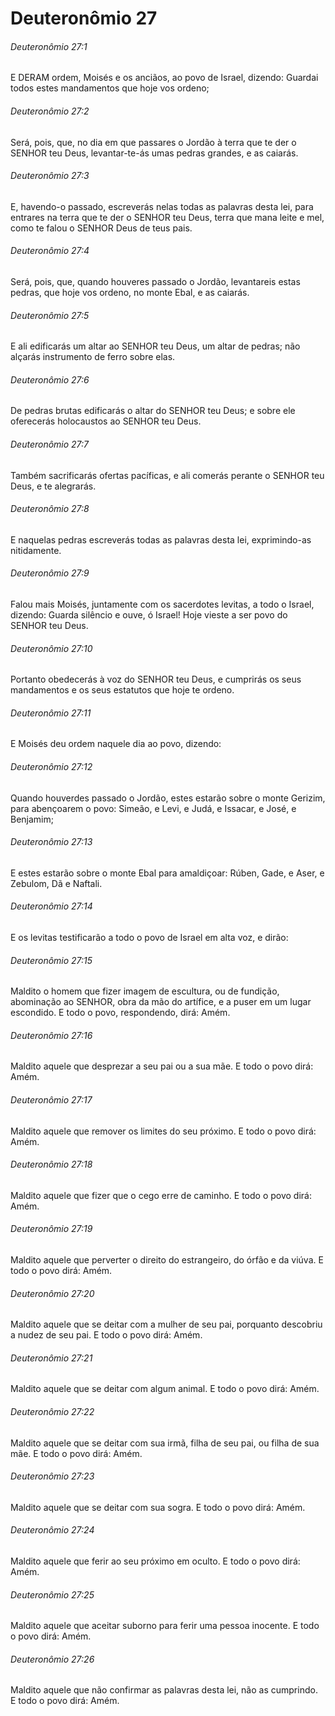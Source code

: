# Deuteronômio 27

###### Deuteronômio 27:1

E DERAM ordem, Moisés e os anciãos, ao povo de Israel, dizendo: Guardai todos estes mandamentos que hoje vos ordeno;

###### Deuteronômio 27:2

Será, pois, que, no dia em que passares o Jordão à terra que te der o SENHOR teu Deus, levantar-te-ás umas pedras grandes, e as caiarás.

###### Deuteronômio 27:3

E, havendo-o passado, escreverás nelas todas as palavras desta lei, para entrares na terra que te der o SENHOR teu Deus, terra que mana leite e mel, como te falou o SENHOR Deus de teus pais.

###### Deuteronômio 27:4

Será, pois, que, quando houveres passado o Jordão, levantareis estas pedras, que hoje vos ordeno, no monte Ebal, e as caiarás.

###### Deuteronômio 27:5

E ali edificarás um altar ao SENHOR teu Deus, um altar de pedras; não alçarás instrumento de ferro sobre elas.

###### Deuteronômio 27:6

De pedras brutas edificarás o altar do SENHOR teu Deus; e sobre ele oferecerás holocaustos ao SENHOR teu Deus.

###### Deuteronômio 27:7

Também sacrificarás ofertas pacíficas, e ali comerás perante o SENHOR teu Deus, e te alegrarás.

###### Deuteronômio 27:8

E naquelas pedras escreverás todas as palavras desta lei, exprimindo-as nitidamente.

###### Deuteronômio 27:9

Falou mais Moisés, juntamente com os sacerdotes levitas, a todo o Israel, dizendo: Guarda silêncio e ouve, ó Israel! Hoje vieste a ser povo do SENHOR teu Deus.

###### Deuteronômio 27:10

Portanto obedecerás à voz do SENHOR teu Deus, e cumprirás os seus mandamentos e os seus estatutos que hoje te ordeno.

###### Deuteronômio 27:11

E Moisés deu ordem naquele dia ao povo, dizendo:

###### Deuteronômio 27:12

Quando houverdes passado o Jordão, estes estarão sobre o monte Gerizim, para abençoarem o povo: Simeão, e Levi, e Judá, e Issacar, e José, e Benjamim;

###### Deuteronômio 27:13

E estes estarão sobre o monte Ebal para amaldiçoar: Rúben, Gade, e Aser, e Zebulom, Dã e Naftali.

###### Deuteronômio 27:14

E os levitas testificarão a todo o povo de Israel em alta voz, e dirão:

###### Deuteronômio 27:15

Maldito o homem que fizer imagem de escultura, ou de fundição, abominação ao SENHOR, obra da mão do artífice, e a puser em um lugar escondido. E todo o povo, respondendo, dirá: Amém.

###### Deuteronômio 27:16

Maldito aquele que desprezar a seu pai ou a sua mãe. E todo o povo dirá: Amém.

###### Deuteronômio 27:17

Maldito aquele que remover os limites do seu próximo. E todo o povo dirá: Amém.

###### Deuteronômio 27:18

Maldito aquele que fizer que o cego erre de caminho. E todo o povo dirá: Amém.

###### Deuteronômio 27:19

Maldito aquele que perverter o direito do estrangeiro, do órfão e da viúva. E todo o povo dirá: Amém.

###### Deuteronômio 27:20

Maldito aquele que se deitar com a mulher de seu pai, porquanto descobriu a nudez de seu pai. E todo o povo dirá: Amém.

###### Deuteronômio 27:21

Maldito aquele que se deitar com algum animal. E todo o povo dirá: Amém.

###### Deuteronômio 27:22

Maldito aquele que se deitar com sua irmã, filha de seu pai, ou filha de sua mãe. E todo o povo dirá: Amém.

###### Deuteronômio 27:23

Maldito aquele que se deitar com sua sogra. E todo o povo dirá: Amém.

###### Deuteronômio 27:24

Maldito aquele que ferir ao seu próximo em oculto. E todo o povo dirá: Amém.

###### Deuteronômio 27:25

Maldito aquele que aceitar suborno para ferir uma pessoa inocente. E todo o povo dirá: Amém.

###### Deuteronômio 27:26

Maldito aquele que não confirmar as palavras desta lei, não as cumprindo. E todo o povo dirá: Amém.

